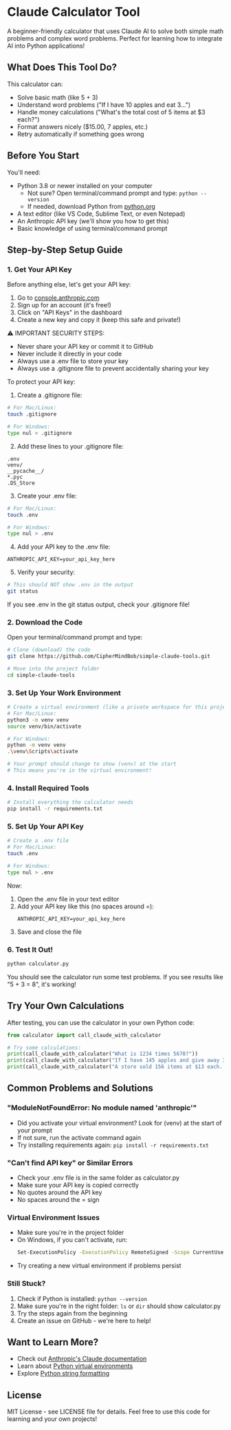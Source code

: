 # Claude Calculator Tool

A beginner-friendly calculator that uses Claude AI to solve both simple math problems and complex word problems. Perfect for learning how to integrate AI into Python applications!

## What Does This Tool Do?
This calculator can:
- Solve basic math (like 5 + 3)
- Understand word problems ("If I have 10 apples and eat 3...")
- Handle money calculations ("What's the total cost of 5 items at $3 each?")
- Format answers nicely ($15.00, 7 apples, etc.)
- Retry automatically if something goes wrong

## Before You Start
You'll need:
- Python 3.8 or newer installed on your computer
  - Not sure? Open terminal/command prompt and type: `python --version`
  - If needed, download Python from [python.org](https://www.python.org/downloads/)
- A text editor (like VS Code, Sublime Text, or even Notepad)
- An Anthropic API key (we'll show you how to get this)
- Basic knowledge of using terminal/command prompt

## Step-by-Step Setup Guide

### 1. Get Your API Key
Before anything else, let's get your API key:
1. Go to [console.anthropic.com](https://console.anthropic.com/)
2. Sign up for an account (it's free!)
3. Click on "API Keys" in the dashboard
4. Create a new key and copy it (keep this safe and private!)

⚠️ IMPORTANT SECURITY STEPS:
- Never share your API key or commit it to GitHub
- Never include it directly in your code
- Always use a .env file to store your key
- Always use a .gitignore file to prevent accidentally sharing your key

To protect your API key:
1. Create a .gitignore file:
```bash
# For Mac/Linux:
touch .gitignore

# For Windows:
type nul > .gitignore
```

2. Add these lines to your .gitignore file:
```
.env
venv/
__pycache__/
*.pyc
.DS_Store
```

3. Create your .env file:
```bash
# For Mac/Linux:
touch .env

# For Windows:
type nul > .env
```

4. Add your API key to the .env file:
```
ANTHROPIC_API_KEY=your_api_key_here
```

5. Verify your security:
```bash
# This should NOT show .env in the output
git status
```

If you see .env in the git status output, check your .gitignore file!

### 2. Download the Code
Open your terminal/command prompt and type:
```bash
# Clone (download) the code
git clone https://github.com/CipherMindBob/simple-claude-tools.git

# Move into the project folder
cd simple-claude-tools
```

### 3. Set Up Your Work Environment
```bash
# Create a virtual environment (like a private workspace for this project)
# For Mac/Linux:
python3 -m venv venv
source venv/bin/activate

# For Windows:
python -m venv venv
.\venv\Scripts\activate

# Your prompt should change to show (venv) at the start
# This means you're in the virtual environment!
```

### 4. Install Required Tools
```bash
# Install everything the calculator needs
pip install -r requirements.txt
```

### 5. Set Up Your API Key
```bash
# Create a .env file
# For Mac/Linux:
touch .env

# For Windows:
type nul > .env
```

Now:
1. Open the .env file in your text editor
2. Add your API key like this (no spaces around =):
   ```
   ANTHROPIC_API_KEY=your_api_key_here
   ```
3. Save and close the file

### 6. Test It Out!
```bash
python calculator.py
```

You should see the calculator run some test problems. If you see results like "5 + 3 = 8", it's working!

## Try Your Own Calculations
After testing, you can use the calculator in your own Python code:
```python
from calculator import call_claude_with_calculator

# Try some calculations:
print(call_claude_with_calculator("What is 1234 times 5678?"))
print(call_claude_with_calculator("If I have 145 apples and give away 37, how many do I have left?"))
print(call_claude_with_calculator("A store sold 156 items at $13 each. What was the total?"))
```

## Common Problems and Solutions

### "ModuleNotFoundError: No module named 'anthropic'"
- Did you activate your virtual environment? Look for (venv) at the start of your prompt
- If not sure, run the activate command again
- Try installing requirements again: `pip install -r requirements.txt`

### "Can't find API key" or Similar Errors
- Check your .env file is in the same folder as calculator.py
- Make sure your API key is copied correctly
- No quotes around the API key
- No spaces around the = sign

### Virtual Environment Issues
- Make sure you're in the project folder
- On Windows, if you can't activate, run:
  ```bash
  Set-ExecutionPolicy -ExecutionPolicy RemoteSigned -Scope CurrentUser
  ```
- Try creating a new virtual environment if problems persist

### Still Stuck?
1. Check if Python is installed: `python --version`
2. Make sure you're in the right folder: `ls` or `dir` should show calculator.py
3. Try the steps again from the beginning
4. Create an issue on GitHub - we're here to help!

## Want to Learn More?
- Check out [Anthropic's Claude documentation](https://docs.anthropic.com/claude/docs)
- Learn about [Python virtual environments](https://docs.python.org/3/tutorial/venv.html)
- Explore [Python string formatting](https://docs.python.org/3/tutorial/inputoutput.html)

## License
MIT License - see LICENSE file for details. Feel free to use this code for learning and your own projects!